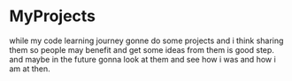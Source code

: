 # MyProjects
 
while my code learning journey gonne do some projects 
and i think sharing them so people may benefit and get some ideas from them is good step.
and maybe in the future gonna look at them and see how i was and how i am at then.